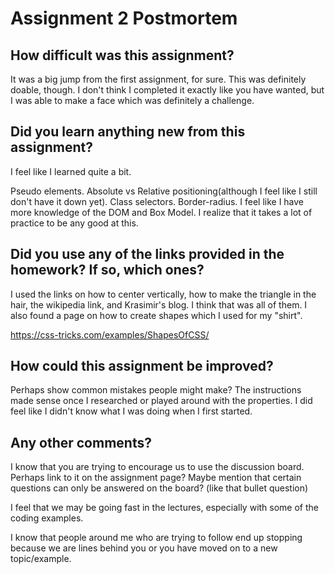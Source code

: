 # Assignment 2 Postmortem

## How difficult was this assignment?

It was a big jump from the first assignment, for sure.
This was definitely doable, though. I don't think I completed it 
exactly like you have wanted, but I was able to make a face which 
was definitely a challenge.

## Did you learn anything new from this assignment?

I feel like I learned quite a bit.

Pseudo elements.
Absolute vs Relative positioning(although I feel like I still don't have it down yet).
Class selectors.
Border-radius.
I feel like I have more knowledge of the DOM and Box Model.
I realize that it takes a lot of practice to be any good at this.

## Did you use any of the links provided in the homework? If so, which ones?

I used the links on how to center vertically, how to make the triangle in the hair, the wikipedia link, and Krasimir's blog.
I think that was all of them. I also found a page on how to create shapes which I used for my "shirt".

https://css-tricks.com/examples/ShapesOfCSS/

## How could this assignment be improved?

Perhaps show common mistakes people might make? The instructions made sense once I researched or played around 
with the properties.  I did feel like I didn't know what I was doing when I first started.

## Any other comments?

I know that you are trying to encourage us to use the discussion board. Perhaps link to it on the assignment page?
Maybe mention that certain questions can only be answered on the board? (like that bullet question)

I feel that we may be going fast in the lectures, especially with some of the coding examples.

I know that people around me who are trying to follow end up stopping because we are lines behind you or 
you have moved on to a new topic/example.